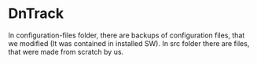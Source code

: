 # DnTrack

In configuration-files folder, there are backups of configuration files, that we modified (It was contained in installed SW).
In src folder there are files, that were made from scratch by us.

